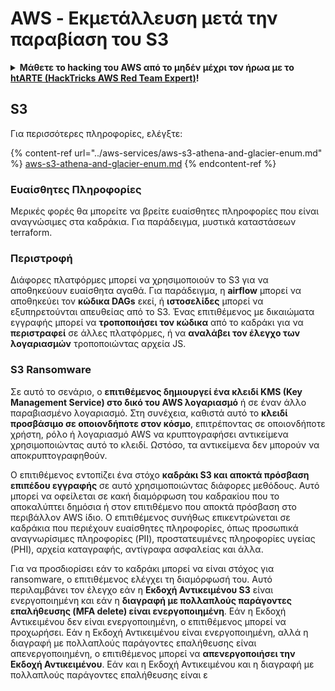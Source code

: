 # AWS - Εκμετάλλευση μετά την παραβίαση του S3

<details>

<summary><strong>Μάθετε το hacking του AWS από το μηδέν μέχρι τον ήρωα με το</strong> <a href="https://training.hacktricks.xyz/courses/arte"><strong>htARTE (HackTricks AWS Red Team Expert)</strong></a><strong>!</strong></summary>

Άλλοι τρόποι για να υποστηρίξετε το HackTricks:

* Εάν θέλετε να δείτε την **εταιρεία σας να διαφημίζεται στο HackTricks** ή να **κατεβάσετε το HackTricks σε μορφή PDF**, ελέγξτε τα [**ΣΧΕΔΙΑ ΣΥΝΔΡΟΜΗΣ**](https://github.com/sponsors/carlospolop)!
* Αποκτήστε το [**επίσημο PEASS & HackTricks swag**](https://peass.creator-spring.com)
* Ανακαλύψτε [**την Οικογένεια PEASS**](https://opensea.io/collection/the-peass-family), τη συλλογή μας από αποκλειστικά [**NFTs**](https://opensea.io/collection/the-peass-family)
* **Εγγραφείτε στην** 💬 [**ομάδα Discord**](https://discord.gg/hRep4RUj7f) ή στην [**ομάδα telegram**](https://t.me/peass) ή **ακολουθήστε** μας στο **Twitter** 🐦 [**@hacktricks_live**](https://twitter.com/hacktricks_live)**.**
* **Μοιραστείτε τα κόλπα σας για το hacking υποβάλλοντας PRs στα** [**HackTricks**](https://github.com/carlospolop/hacktricks) και [**HackTricks Cloud**](https://github.com/carlospolop/hacktricks-cloud) αποθετήρια του github.

</details>

## S3

Για περισσότερες πληροφορίες, ελέγξτε:

{% content-ref url="../aws-services/aws-s3-athena-and-glacier-enum.md" %}
[aws-s3-athena-and-glacier-enum.md](../aws-services/aws-s3-athena-and-glacier-enum.md)
{% endcontent-ref %}

### Ευαίσθητες Πληροφορίες

Μερικές φορές θα μπορείτε να βρείτε ευαίσθητες πληροφορίες που είναι αναγνώσιμες στα καδράκια. Για παράδειγμα, μυστικά καταστάσεων terraform.

### Περιστροφή

Διάφορες πλατφόρμες μπορεί να χρησιμοποιούν το S3 για να αποθηκεύουν ευαίσθητα αγαθά. Για παράδειγμα, η **airflow** μπορεί να αποθηκεύει τον **κώδικα DAGs** εκεί, ή **ιστοσελίδες** μπορεί να εξυπηρετούνται απευθείας από το S3. Ένας επιτιθέμενος με δικαιώματα εγγραφής μπορεί να **τροποποιήσει τον κώδικα** από το καδράκι για να **περιστραφεί** σε άλλες πλατφόρμες, ή να **αναλάβει τον έλεγχο των λογαριασμών** τροποποιώντας αρχεία JS.

### S3 Ransomware

Σε αυτό το σενάριο, ο **επιτιθέμενος δημιουργεί ένα κλειδί KMS (Key Management Service) στο δικό του AWS λογαριασμό** ή σε έναν άλλο παραβιασμένο λογαριασμό. Στη συνέχεια, καθιστά αυτό το **κλειδί προσβάσιμο σε οποιονδήποτε στον κόσμο**, επιτρέποντας σε οποιονδήποτε χρήστη, ρόλο ή λογαριασμό AWS να κρυπτογραφήσει αντικείμενα χρησιμοποιώντας αυτό το κλειδί. Ωστόσο, τα αντικείμενα δεν μπορούν να αποκρυπτογραφηθούν.

Ο επιτιθέμενος εντοπίζει ένα στόχο **καδράκι S3 και αποκτά πρόσβαση επιπέδου εγγραφής** σε αυτό χρησιμοποιώντας διάφορες μεθόδους. Αυτό μπορεί να οφείλεται σε κακή διαμόρφωση του καδρακίου που το αποκαλύπτει δημόσια ή στον επιτιθέμενο που αποκτά πρόσβαση στο περιβάλλον AWS ίδιο. Ο επιτιθέμενος συνήθως επικεντρώνεται σε καδράκια που περιέχουν ευαίσθητες πληροφορίες, όπως προσωπικά αναγνωρίσιμες πληροφορίες (PII), προστατευμένες πληροφορίες υγείας (PHI), αρχεία καταγραφής, αντίγραφα ασφαλείας και άλλα.

Για να προσδιορίσει εάν το καδράκι μπορεί να είναι στόχος για ransomware, ο επιτιθέμενος ελέγχει τη διαμόρφωσή του. Αυτό περιλαμβάνει τον έλεγχο εάν η **Εκδοχή Αντικειμένου S3** είναι ενεργοποιημένη και εάν η **διαγραφή με πολλαπλούς παράγοντες επαλήθευσης (MFA delete) είναι ενεργοποιημένη**. Εάν η Εκδοχή Αντικειμένου δεν είναι ενεργοποιημένη, ο επιτιθέμενος μπορεί να προχωρήσει. Εάν η Εκδοχή Αντικειμένου είναι ενεργοποιημένη, αλλά η διαγραφή με πολλαπλούς παράγοντες επαλήθευσης είναι απενεργοποιημένη, ο επιτιθέμενος μπορεί να **απενεργοποιήσει την Εκδοχή Αντικειμένου**. Εάν και η Εκδοχή Αντικειμένου και η διαγραφή με πολλαπλούς παράγοντες επαλήθευσης είναι ε
